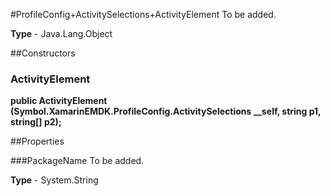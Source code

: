 #ProfileConfig+ActivitySelections+ActivityElement
To be added.

**Type** - Java.Lang.Object

##Constructors
### ActivityElement 
**public ActivityElement (Symbol.XamarinEMDK.ProfileConfig.ActivitySelections __self, string p1, string[] p2);**

##Properties

###PackageName
To be added.

**Type** - System.String


